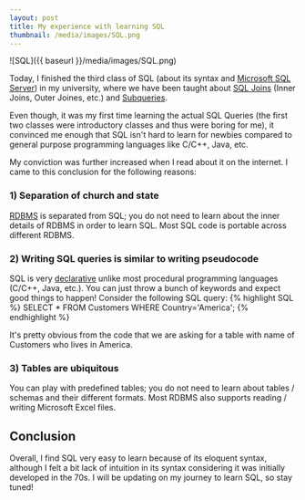 ```yaml
---
layout: post
title: My experience with learning SQL
thumbnail: /media/images/SQL.png
---
```


![SQL]({{ baseurl }}/media/images/SQL.png)

Today, I finished the third class of SQL (about its syntax and [Microsoft SQL Server](en.wikipedia.org/wiki/Microsoft_SQL_Server
)) in my university, where we have been taught about [SQL Joins](http://www.techonthenet.com/sql/joins.php) (Inner Joins, Outer Joines, etc.) and [Subqueries](https://technet.microsoft.com/en-us/library/ms189575%28v=sql.105%29.aspx).

Even though, it was my first time learning the actual SQL Queries (the first two classes were introductory classes and thus were boring for me), it convinced me enough that SQL isn't hard to learn for newbies compared to general purpose programming languages like C/C++, Java, etc.

My conviction was further increased when I read about it on the internet. I came to this conclusion for the following reasons:

### 1) Separation of church and state

[RDBMS](http://en.wikipedia.org/wiki/Relational_database_management_system) is separated from SQL; you do not need to learn about the inner details of RDBMS in order to learn SQL. Most SQL code is portable across different RDBMS.

### 2) Writing SQL queries is similar to writing pseudocode

SQL is very [declarative](http://en.wikipedia.org/wiki/Declarative_programming) unlike most procedural programming languages (C/C++, Java, etc.). You can just throw a bunch of keywords and expect good things to happen! Consider the following SQL query:
{% highlight SQL %}
SELECT * FROM Customers
WHERE Country='America';
{% endhighlight %}

It's pretty obvious from the code that we are asking for a table with name of Customers who lives in America.

### 3) Tables are ubiquitous

You can play with predefined tables; you do not need to learn about tables / schemas and their different formats. Most RDBMS also supports reading / writing Microsoft Excel files.

## Conclusion

Overall, I find SQL very easy to learn because of its eloquent syntax, although I felt a bit lack of intuition in its syntax considering it was initially developed in the 70s. I will be updating on my journey to learn SQL, so stay tuned!
